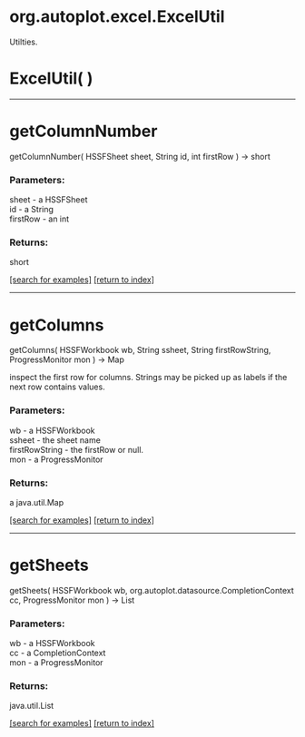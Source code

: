 # org.autoplot.excel.ExcelUtil

Utilties.

# ExcelUtil( )


***
<a name="getColumnNumber"></a>
# getColumnNumber
getColumnNumber( HSSFSheet sheet, String id, int firstRow ) &rarr; short



### Parameters:
sheet - a HSSFSheet
<br>id - a String
<br>firstRow - an int

### Returns:
short


<a href="https://github.com/autoplot/dev/search?q=getColumnNumber&unscoped_q=getColumnNumber">[search for examples]</a>
<a href="https://github.com/autoplot/documentation/blob/master/javadoc/index-all.md">[return to index]</a>

***
<a name="getColumns"></a>
# getColumns
getColumns( HSSFWorkbook wb, String ssheet, String firstRowString, ProgressMonitor mon ) &rarr; Map

inspect the first row for columns.  Strings may be picked up as labels if the
 next row contains values.

### Parameters:
wb - a HSSFWorkbook
<br>ssheet - the sheet name
<br>firstRowString - the firstRow or null.
<br>mon - a ProgressMonitor

### Returns:
a java.util.Map


<a href="https://github.com/autoplot/dev/search?q=getColumns&unscoped_q=getColumns">[search for examples]</a>
<a href="https://github.com/autoplot/documentation/blob/master/javadoc/index-all.md">[return to index]</a>

***
<a name="getSheets"></a>
# getSheets
getSheets( HSSFWorkbook wb, org.autoplot.datasource.CompletionContext cc, ProgressMonitor mon ) &rarr; List



### Parameters:
wb - a HSSFWorkbook
<br>cc - a CompletionContext
<br>mon - a ProgressMonitor

### Returns:
java.util.List


<a href="https://github.com/autoplot/dev/search?q=getSheets&unscoped_q=getSheets">[search for examples]</a>
<a href="https://github.com/autoplot/documentation/blob/master/javadoc/index-all.md">[return to index]</a>

